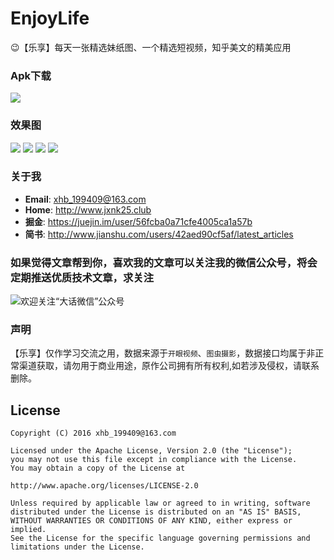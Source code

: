 # EnjoyLife
:wink:【乐享】每天一张精选妹纸图、一个精选短视频，知乎美文的精美应用

### Apk下载

![](https://github.com/xiaohaibin/EnjoyLife/blob/master/screenshot/apk_code.png)


### 效果图

![](https://github.com/xiaohaibin/EnjoyLife/blob/master/screenshot/device-1.png)
![](https://github.com/xiaohaibin/EnjoyLife/blob/master/screenshot/device-2.png)
![](https://github.com/xiaohaibin/EnjoyLife/blob/master/screenshot/device-3.png)
![](https://github.com/xiaohaibin/EnjoyLife/blob/master/screenshot/device-4.png)


### 关于我

* **Email**: <xhb_199409@163.com>
* **Home**: <http://www.jxnk25.club>
* **掘金**: <https://juejin.im/user/56fcba0a71cfe4005ca1a57b>
* **简书**: <http://www.jianshu.com/users/42aed90cf5af/latest_articles>


### 如果觉得文章帮到你，喜欢我的文章可以关注我的微信公众号，将会定期推送优质技术文章，求关注

![欢迎关注“大话微信”公众号](http://upload-images.jianshu.io/upload_images/1956769-2f49dcb0dc5195b6.png?imageMogr2/auto-orient/strip%7CimageView2/2/w/1240)

### 声明

  【乐享】仅作学习交流之用，数据来源于`开眼视频`、`图虫摄影`，数据接口均属于非正常渠道获取，请勿用于商业用途，原作公司拥有所有权利,如若涉及侵权，请联系删除。

License
--
    Copyright (C) 2016 xhb_199409@163.com

    Licensed under the Apache License, Version 2.0 (the "License");
    you may not use this file except in compliance with the License.
    You may obtain a copy of the License at

    http://www.apache.org/licenses/LICENSE-2.0

    Unless required by applicable law or agreed to in writing, software
    distributed under the License is distributed on an "AS IS" BASIS,
    WITHOUT WARRANTIES OR CONDITIONS OF ANY KIND, either express or implied.
    See the License for the specific language governing permissions and
    limitations under the License.
    
